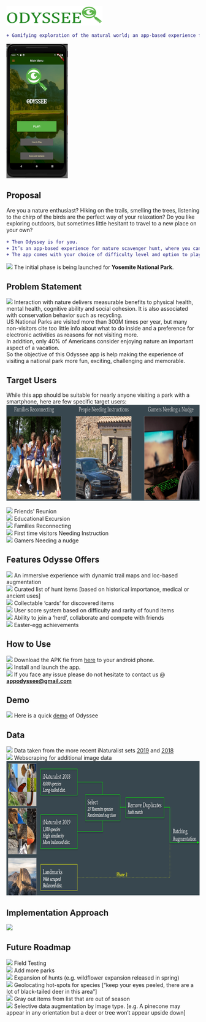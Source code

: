 
<img src="https://github.com/Final-Capstone-Nature-Scavenger-Hunt/Nature-Scavenger-Hunt/blob/master/Media/odysseeLogo.png" alt="Odyssee" width="250px" height="50px">

```diff
+ Gamifying exploration of the natural world; an app-based experience for nature scavenger hunt.
```
<img src="https://github.com/Final-Capstone-Nature-Scavenger-Hunt/Nature-Scavenger-Hunt/blob/master/Media/SplashScreen.png" alt="AppScreen" width="160px" height="350px">

## Proposal

Are you a nature enthusiast? Hiking on the trails, smelling the trees, listening to the chirp of the birds are the perfect way of your relaxation? Do you like exploring outdoors, but sometimes little hesitant to travel to a new place on your own?
```diff
+ Then Odyssey is for you.
+ It’s an app-based experience for nature scavenger hunt, where you can identify local species all while off the grid.
+ The app comes with your choice of difficulty level and option to play alone or in group.
```  
![](https://placehold.it/8/32CD32/000000?text=+)     The initial phase is being launched for **Yosemite National Park**.

## Problem Statement

![](https://placehold.it/15/32CD32/000000?text=+)  Interaction with nature delivers measurable benefits to physical health, mental health, cognitive ability and social cohesion. It is also associated with conservation behavior such as recycling.  
US National Parks are visited more than 300M times per year, but many non-visitors cite too little info about what to do inside and a preference for electronic activities as reasons for not visiting more.  
In addition, only 40% of Americans consider enjoying nature an important aspect of a vacation.  
So the objective of this Odyssee app is help making the experience of visiting a national park more fun, exciting, challenging and memorable. 

## Target Users

While this app should be suitable for nearly anyone visiting a park with a smartphone, here are few specific target users:  
<img src="https://github.com/Final-Capstone-Nature-Scavenger-Hunt/Nature-Scavenger-Hunt/blob/master/Media/targetUsers.png" alt="OdysseeUsers" width="900px" height="250px">  

![](https://placehold.it/8/32CD32/000000?text=+)  Friends' Reunion  
![](https://placehold.it/8/32CD32/000000?text=+)  Educational Excursion  
![](https://placehold.it/8/32CD32/000000?text=+)  Families Reconnecting  
![](https://placehold.it/8/32CD32/000000?text=+)  First time visitors Needing Instruction  
![](https://placehold.it/8/32CD32/000000?text=+)  Gamers Needing a nudge  


## Features Odysse Offers  
![](https://placehold.it/8/32CD32/000000?text=+)  An immersive experience with dynamic trail maps and loc-based augmentation  
![](https://placehold.it/8/32CD32/000000?text=+)  Curated list of hunt items [based on historical importance, medical or ancient uses]  
![](https://placehold.it/8/32CD32/000000?text=+)  Collectable ‘cards’ for discovered items  
![](https://placehold.it/8/32CD32/000000?text=+)  User score system based on difficulty and rarity of found items  
![](https://placehold.it/8/32CD32/000000?text=+)  Ability to join a ‘herd’, collaborate and compete with friends  
![](https://placehold.it/8/32CD32/000000?text=+)  Easter-egg achievements  

## How to Use  
![](https://placehold.it/8/32CD32/000000?text=+)  Download the APK fie from [here](https://github.com/debalina-m/Build-Android-App/blob/master/Odyssee%20Capstone.mp4) to your android phone.  
![](https://placehold.it/8/32CD32/000000?text=+)  Install and launch the app.  
![](https://placehold.it/8/32CD32/000000?text=+)  If you face any issue please do not hesitate to contact us @ **appodyssee@gmail.com**

## Demo
![](https://placehold.it/8/32CD32/000000?text=+)  Here is a quick [demo](https://github.com/debalina-m/Build-Android-App/blob/master/Odyssee%20Capstone.mp4) of Odyssee

## Data

![](https://placehold.it/8/32CD32/000000?text=+) Data taken from the more recent iNaturalist sets [2019](http://www.vision.caltech.edu/~gvanhorn/datasets/inaturalist/fgvc6_competition/) and [2018](http://www.vision.caltech.edu/~gvanhorn/datasets/inaturalist/fgvc5_competition/)  
![](https://placehold.it/8/32CD32/000000?text=+) Webscraping for additional image data  
<img src="https://github.com/Final-Capstone-Nature-Scavenger-Hunt/Nature-Scavenger-Hunt/blob/master/Media/data.png" alt="OdysseeData" width="700px" height="350px">

## Implementation Approach
![](https://placehold.it/8/32CD32/000000?text=+) 


## Future Roadmap  
![](https://placehold.it/8/32CD32/000000?text=+) Field Testing  
![](https://placehold.it/8/32CD32/000000?text=+) Add more parks  
![](https://placehold.it/8/32CD32/000000?text=+) Expansion of hunts (e.g. wildflower expansion released in spring)  
![](https://placehold.it/8/32CD32/000000?text=+) Geolocating hot-spots for species [“keep your eyes peeled, there are a lot of black-tailed deer in this area”]  
![](https://placehold.it/8/32CD32/000000?text=+) Gray out items from list that are out of season  
![](https://placehold.it/8/32CD32/000000?text=+) Selective data augmentation by image type. [e.g. A pinecone may appear in any orientation but a deer or tree won’t appear upside down]

